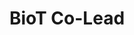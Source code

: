---
layout: member
name: Keagan Read
project: BioT
title: BioT Co-Lead
img: /assets/images/members/Keagan.png
status: lead
weight: 6
email: biot@ubcenvision.com
biography: >
    Keagan Read is a third year Chemical Engineering student in the process stream who is currently on his second Co-op term working at a local Vancouver Brewery. He is the Captain of BioT (Brewing Internet of Things) and joined BioT onto the fermentation/brewing team in his second year and is currently working on the brewing and instrumentation team, as well as outreach and finance. To fulfill his passions, Keagan hopes to take BioT in the direction to establish sustainability, automation and the incorporation of innovative ideas into the BioT/brewing environment. When Keagan is not working on his next project or studying, he likes to spend his time outdoors, exercising or taking care of his many pets.

linkedin: https://www.linkedin.com/in/keagan-read-93b46a116/
---